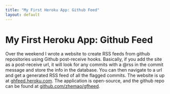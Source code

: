 ```yaml
---
title: "My First Heroku App: Github Feed"
layout: default
---
```


# My First Heroku App: Github Feed

Over the weekend I wrote a website to create RSS feeds from github repositories
using Github post-receive hooks. Basically, if you add the site as a 
post-receive url, it will look for any commits with a @rss in the commit
message and store the info in the database. You can then navigate to a url and 
get a generated RSS feed of all the flagged commits. The website is up at
[ghfeed.heroku.com](http://ghfeed.heroku.com). The application is open-source,
and the github repo can be found at 
[github.com/zhemao/gfheed](https://github.com/zhemao/ghfeed).
